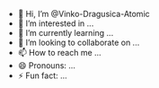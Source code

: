 - 👋 Hi, I’m @Vinko-Dragusica-Atomic
- 👀 I’m interested in ...
- 🌱 I’m currently learning ...
- 💞️ I’m looking to collaborate on ...
- 📫 How to reach me ...
- 😄 Pronouns: ...
- ⚡ Fun fact: ...

<!---
Vinko-Dragusica-Atomic/Vinko-Dragusica-Atomic is a ✨ special ✨ repository because its `README.md` (this file) appears on your GitHub profile.
You can click the Preview link to take a look at your changes.
--->
